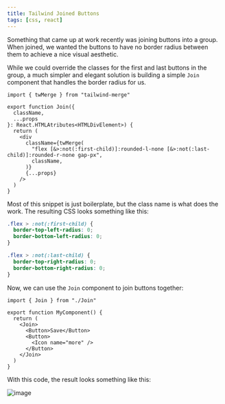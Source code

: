 ```yaml
---
title: Tailwind Joined Buttons
tags: [css, react]
---
```


Something that came up at work recently was joining buttons into a group.
When joined, we wanted the buttons to have no border radius between them to
achieve a nice visual aesthetic.

While we could override the classes for the first and last buttons in the
group, a much simpler and elegant solution is building a simple `Join`
component that handles the border radius for us.

```tsx ./Join.tsx {6}
import { twMerge } from "tailwind-merge"

export function Join({
  className,
  ...props
}: React.HTMLAtributes<HTMLDivElement>) {
  return (
    <div
      className={twMerge(
        "flex [&>:not(:first-child)]:rounded-l-none [&>:not(:last-child)]:rounded-r-none gap-px",
        className,
      )}
      {...props}
    />
  )
}
```

Most of this snippet is just boilerplate, but the class name is what does
the work. The resulting CSS looks something like this:

```css
.flex > :not(:first-child) {
  border-top-left-radius: 0;
  border-bottom-left-radius: 0;
}

.flex > :not(:last-child) {
  border-top-right-radius: 0;
  border-bottom-right-radius: 0;
}
```

Now, we can use the `Join` component to join buttons together:

```tsx
import { Join } from "./Join"

export function MyComponent() {
  return (
    <Join>
      <Button>Save</Button>
      <Button>
        <Icon name="more" />
      </Button>
    </Join>
  )
}
```

With this code, the result looks something like this:

![image](https://cdn.mskelton.dev/bytes/20240304135317.png)
